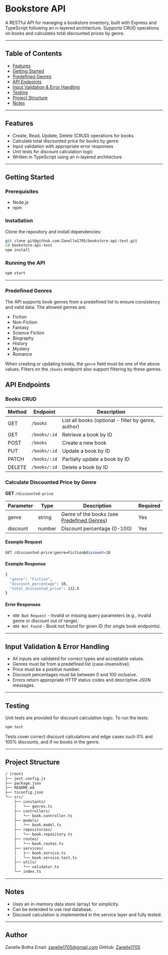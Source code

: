 # Bookstore API

A RESTful API for managing a bookstore inventory, built with Express and TypeScript following an
n-layered architecture. Supports CRUD operations on books and calculates total discounted prices
by genre.

---

## Table of Contents

- [Features](#features)
- [Getting Started](#getting-started)
- [Predefined Genres](#predefined-genres)
- [API Endpoints](#api-endpoints)
- [Input Validation & Error Handling](#input-validation--error-handling)
- [Testing](#testing)
- [Project Structure](#project-structure)
- [Notes](#notes)

---

## Features

- Create, Read, Update, Delete (CRUD) operations for books
- Calculate total discounted price for books by genre
- Input validation with appropriate error responses
- Unit tests for discount calculation logic
- Written in TypeScript using an n-layered architecture

---

## Getting Started

### Prerequisites

- Node.js
- npm

### Installation

Clone the repository and install dependencies:

```bash
git clone git@github.com:Zanelle1705/bookstore-api-test.git
cd bookstore-api-test
npm install
```

### Running the API

```bash
npm start
```

---

### Predefined Genres

The API supports book genres from a predefined list to ensure consistency and valid data. The
allowed genres are:

- Fiction
- Non-Fiction
- Fantasy
- Science Fiction
- Biography
- History
- Mystery
- Romance

When creating or updating books, the `genre` field must be one of the above values. Filters on
the `/books` endpoint also support filtering by these genres.

## API Endpoints

### Books CRUD

| Method | Endpoint     | Description                                         |
| ------ | ------------ | --------------------------------------------------- |
| GET    | `/books`     | List all books (optional - filter by genre, author) |
| GET    | `/books/:id` | Retrieve a book by ID                               |
| POST   | `/books`     | Create a new book                                   |
| PUT    | `/books/:id` | Update a book by ID                                 |
| PATCH  | `/books/:id` | Partially update a book by ID                       |
| DELETE | `/books/:id` | Delete a book by ID                                 |

### Calculate Discounted Price by Genre

**GET** `/discounted-price`

| Parameter | Type   | Description                                                      | Required |
| --------- | ------ | ---------------------------------------------------------------- | -------- |
| genre     | string | Genre of the books (see [Predefined Genres](#predefined-genres)) | Yes      |
| discount  | number | Discount percentage (0-100)                                      | Yes      |

#### Example Request

```bash
GET /discounted-price?genre=Fiction&discount=10
```

#### Example Response

```bash
{
  "genre": "Fiction",
  "discount_percentage": 10,
  "total_discounted_price": 112.5
}
```

#### Error Responses

- `400 Bad Request` - Invalid or missing query parameters (e.g., invalid genre or discount out of range).
- `404 Not Found` - Book not found for given ID (for single book endpoints).

---

## Input Validation & Error Handling

- All inputs are validated for correct types and acceptable values.
- Genres must be from a predefined list (case-insensitive).
- Price must be a positive number.
- Discount percentages must be between 0 and 100 inclusive.
- Errors return appropriate HTTP status codes and descriptive JSON messages.

---

## Testing

Unit tests are provided for discount calculation logic. To run the tests:

```bash
npm test
```

Tests cover correct discount calculations and edge cases such 0% and 100% discounts, and if no
books in the genre.

---

## Project Structure

```bash
/ (root)
├── jest.config.js
├── package.json
├── README.md
├── tsconfig.json
└── src/
    ├── constants/
    │   └── genres.ts
    ├── controllers/
    │   └── book.controller.ts
    ├── models/
    │   └── book.model.ts
    ├── repositories/
    │   └── book.repository.ts
    ├── routes/
    │   └── book.routes.ts
    ├── services/
    │   ├── book.service.ts
    │   └── book.service.test.ts
    ├── utils/
    │   └── validator.ts
    └── index.ts

```

---

## Notes

- Uses an in-memory data store (array) for simplicity.
- Can be extended to use real database.
- Discount calculation is implemented in the service layer and fully tested.

---

## Author

Zanelle Botha
Email: zanelle1705@gmail.com
GitHub: [Zanelle1705](https://github.com/Zanelle1705)
